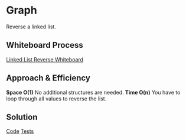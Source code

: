 # Graph

Reverse a linked list.

## Whiteboard Process

[Linked List Reverse Whiteboard](../assets/436ReverseLinkedList.png)

## Approach & Efficiency

**Space O(1)**
No additional structures are needed.
**Time O(n)**
You have to loop through all values to reverse the list.

## Solution

[Code](../linked-list/index.js)
[Tests](../linked-list/__tests__/linked-list.test.js)

